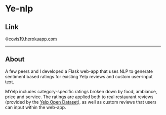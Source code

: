 # Ye-nlp

## Link
🌐[covis19.herokuapp.com](https://covis19.herokuapp.com)

---

## About

A few peers and I developed a Flask web-app that uses NLP to generate sentiment based ratings for existing Yelp reviews and custom user-input text.

MYelp includes category-specific ratings broken down by food, ambiance, price and service. The ratings are applied both to real restaurant reviews (provided by the [Yelp Open Dataset](https://www.yelp.com/dataset)), as well as custom reviews that users can input within the web-app.